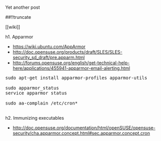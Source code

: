 Yet another post

[meta:author]: <> (Jonas Colmsjo)
[meta:title]: <> (Apparmor.md)
[meta:date]: <> (2012-01-01)
[meta:nested:key]: <> (Metadata value)

##!!truncate


[[wiki]]

h1. Apparmor


* https://wiki.ubuntu.com/AppArmor
* http://doc.opensuse.org/products/draft/SLES/SLES-security_sd_draft/pre.apparm.html
* http://forums.opensuse.org/english/get-technical-help-here/applications/455941-apparmor-email-alerting.html


<pre>
sudo apt-get install apparmor-profiles apparmor-utils

sudo apparmor_status
service apparmor status

sudo aa-complain /etc/cron*

</pre>



h2. Immunizing executables


* http://doc.opensuse.org/documentation/html/openSUSE/opensuse-security/cha.apparmor.concept.html#sec.apparmor.concept.cron


